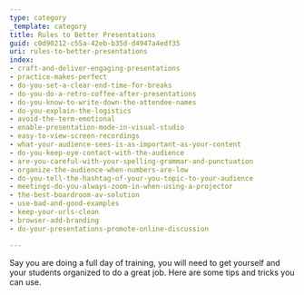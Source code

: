 ```yaml
---
type: category
_template: category
title: Rules to Better Presentations
guid: c0d90212-c55a-42eb-b35d-d4947a4edf35
uri: rules-to-better-presentations
index:
- craft-and-deliver-engaging-presentations
- practice-makes-perfect
- do-you-set-a-clear-end-time-for-breaks
- do-you-do-a-retro-coffee-after-presentations
- do-you-know-to-write-down-the-attendee-names
- do-you-explain-the-logistics
- avoid-the-term-emotional
- enable-presentation-mode-in-visual-studio
- easy-to-view-screen-recordings
- what-your-audience-sees-is-as-important-as-your-content
- do-you-keep-eye-contact-with-the-audience
- are-you-careful-with-your-spelling-grammar-and-punctuation
- organize-the-audience-when-numbers-are-low
- do-you-tell-the-hashtag-of-your-you-topic-to-your-audience
- meetings-do-you-always-zoom-in-when-using-a-projector
- the-best-boardroom-av-solution
- use-bad-and-good-examples
- keep-your-urls-clean
- browser-add-branding
- do-your-presentations-promote-online-discussion

---
```

Say you are doing a full day of training, you will need to get yourself and your students organized to do a great job.
 Here are some tips and tricks you can use.
